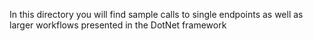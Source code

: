 In this directory you will find sample calls to single endpoints as well
as larger workflows presented in the DotNet framework
